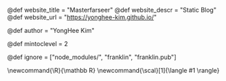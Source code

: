 <!--
Add here global page variables to use throughout your
website.
The website_* must be defined for the RSS to work
-->
@def website_title = "Masterfarseer"
@def website_descr = "Static Blog"
@def website_url   = "https://yonghee-kim.github.io/"

@def author = "YongHee Kim"

@def mintoclevel = 2

<!--
Add here files or directories that should be ignored by Franklin, otherwise
these files might be copied and, if markdown, processed by Franklin which
you might not want. Indicate directories by ending the name with a `/`.
-->
@def ignore = ["node_modules/", "franklin", "franklin.pub"]

<!--
Add here global latex commands to use throughout your
pages. It can be math commands but does not need to be.
For instance:
* \newcommand{\phrase}{This is a long phrase to copy.}
-->
\newcommand{\R}{\mathbb R}
\newcommand{\scal}[1]{\langle #1 \rangle}

